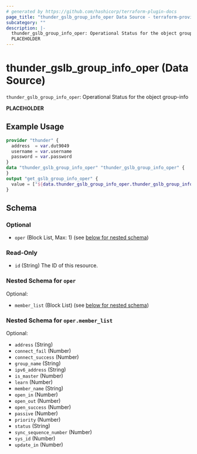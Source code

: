 ```yaml
---
# generated by https://github.com/hashicorp/terraform-plugin-docs
page_title: "thunder_gslb_group_info_oper Data Source - terraform-provider-thunder"
subcategory: ""
description: |-
  thunder_gslb_group_info_oper: Operational Status for the object group-info
  PLACEHOLDER
---
```


# thunder_gslb_group_info_oper (Data Source)

`thunder_gslb_group_info_oper`: Operational Status for the object group-info

__PLACEHOLDER__

## Example Usage

```terraform
provider "thunder" {
  address  = var.dut9049
  username = var.username
  password = var.password
}
data "thunder_gslb_group_info_oper" "thunder_gslb_group_info_oper" {
}
output "get_gslb_group_info_oper" {
  value = ["${data.thunder_gslb_group_info_oper.thunder_gslb_group_info_oper}"]
}
```

<!-- schema generated by tfplugindocs -->
## Schema

### Optional

- `oper` (Block List, Max: 1) (see [below for nested schema](#nestedblock--oper))

### Read-Only

- `id` (String) The ID of this resource.

<a id="nestedblock--oper"></a>
### Nested Schema for `oper`

Optional:

- `member_list` (Block List) (see [below for nested schema](#nestedblock--oper--member_list))

<a id="nestedblock--oper--member_list"></a>
### Nested Schema for `oper.member_list`

Optional:

- `address` (String)
- `connect_fail` (Number)
- `connect_success` (Number)
- `group_name` (String)
- `ipv6_address` (String)
- `is_master` (Number)
- `learn` (Number)
- `member_name` (String)
- `open_in` (Number)
- `open_out` (Number)
- `open_success` (Number)
- `passive` (Number)
- `priority` (Number)
- `status` (String)
- `sync_sequence_number` (Number)
- `sys_id` (Number)
- `update_in` (Number)


